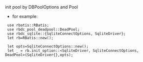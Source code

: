  init pool by DBPoolOptions and Pool
 
* for example:
```
 use rbatis::RBatis;
 use rbdc_pool_deadpool::DeadPool;
 use rbdc_sqlite::{SqliteConnectOptions, SqliteDriver};
 let rb=RBatis::new();

 let opts=SqliteConnectOptions::new();
 let _ = rb.init_option::<SqliteDriver, SqliteConnectOptions, DeadPool>(SqliteDriver{},opts);
 ```
